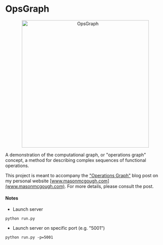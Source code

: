 # OpsGraph

<p align="center">
    <a href="http://www.masonmcgough.com/blog/?post-id=3">
        <img 
            alt="OpsGraph"
            src="http://www.masonmcgough.com/static/images/blog/ops-graph.png"
            width="400"
        />
    </a>
</p>

A demonstration of the computational graph, or "operations graph" concept, a method for describing complex sequences of functional operations. 

This project is meant to accompany the ["Operations Graph"](http://www.masonmcgough.com/blog/?post-id=3) blog post on my personal website [www.masonmcgough.com](www.masonmcgough.com). For more details, please consult the post.

#### Notes
* Launch server
```
python run.py
```

* Launch server on specific port (e.g. "5001")
```
python run.py -p=5001
```

